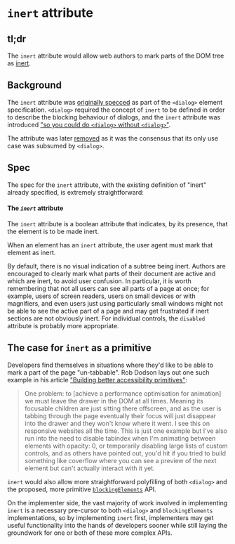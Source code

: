 # `inert` attribute

## tl;dr

The `inert` attribute would allow web authors to mark parts of the DOM tree as [inert](https://html.spec.whatwg.org/multipage/interaction.html#inert).

## Background

The `inert` attribute was [originally specced](https://github.com/whatwg/html/commit/2fb24fcf) as part of the `<dialog>` element specification.
 `<dialog>` required the concept of `inert` to be defined in order to describe the blocking behaviour of dialogs,
and the `inert` attribute was introduced ["so you could do `<dialog>` without `<dialog>`"](https://www.w3.org/Bugs/Public/show_bug.cgi?id=24983#c1).

The attribute was later [removed](https://github.com/whatwg/html/commit/5ddfc78b1f82e86cc202d72ccc752a0e15f1e4ad) as it was the consensus that its only use case was subsumed by `<dialog>`.

## Spec

The spec for the `inert` attribute,
with the existing definition of "inert" already specified,
is extremely straightforward:

  <h4>The <dfn title="attr-inert"><code>inert</code></dfn> attribute</h4>

  <p>The <code title="attr-inert">inert</code> attribute is a
  <span>boolean attribute</span> that indicates, by its presence, that
  the element is to be made <span>inert</span>.</p>

  <div class="impl">

  <p>When an element has an <code title="attr-inert">inert</code>
  attribute, the user agent must mark that element as
  <span>inert</span>.</p>

  </div>

  <p class="note">By default, there is no visual indication of a
  subtree being inert. Authors are encouraged to clearly mark what
  parts of their document are active and which are inert, to avoid
  user confusion. In particular, it is worth remembering that not all
  users can see all parts of a page at once; for example, users of
  screen readers, users on small devices or with magnifiers, and even
  users just using particularly small windows might not be able to see
  the active part of a page and may get frustrated if inert sections
  are not obviously inert. For individual controls, the <code
  title="attr-input-disabled">disabled</code> attribute is probably
  more appropriate.</p>


## The case for `inert` as a primitive

Developers find themselves in situations where they'd like to be able to mark a part of the page "un-tabbable".
Rob Dodson lays out one such example in his article ["Building better accessibility primitives"](https://robdodson.me/building-better-accessibility-primitives/#problem2disablingtabindex):

> One problem: to [achieve a performance optimisation for animation] we must leave the drawer in the DOM at all times.
> Meaning its focusable children are just sitting there offscreen,
> and as the user is tabbing through the page eventually their focus will just disappear into the drawer and they won't know where it went.
> I see this on responsive websites all the time.
> This is just one example but I've also run into the need to disable tabindex when I'm animating between elements with opacity: 0,
> or temporarily disabling large lists of custom controls,
> and as others have pointed out,
> you'd hit if you tried to build something like coverflow where you can see a preview of the next element but can't actually interact with it yet.

`inert` would also allow more straightforward polyfilling of both `<dialog>` and the proposed, more primitive [`blockingElements`](https://github.com/whatwg/html/issues/897) API.

On the implementer side,
the vast majority of work involved in implementing `inert` is a necessary pre-cursor to both `<dialog>` and `blockingElements` implementations,
so by implementing `inert` first,
implementers may get useful functionality into the hands of developers sooner while still laying the groundwork for one or both of these more complex APIs.
